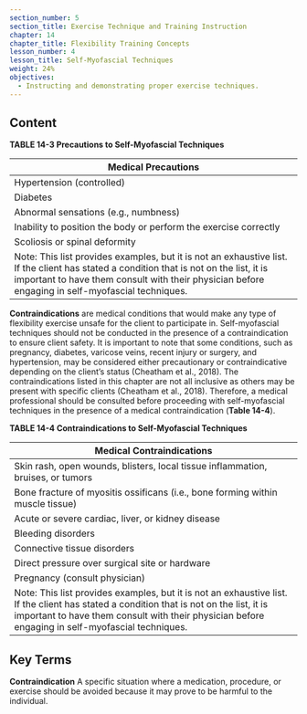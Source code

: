 ```yaml
---
section_number: 5
section_title: Exercise Technique and Training Instruction
chapter: 14
chapter_title: Flexibility Training Concepts
lesson_number: 4
lesson_title: Self-Myofascial Techniques
weight: 24%
objectives:
  - Instructing and demonstrating proper exercise techniques.
---
```


## Content
**TABLE 14-3 Precautions to Self-Myofascial Techniques**

| Medical Precautions |
|---|
| Hypertension (controlled) | Osteopenia | Pregnancy |
| Diabetes | Varicose veins | Rolling over bony prominences or regions |
| Abnormal sensations (e.g., numbness) | Sensitivity to pressure | Recent injury or surgery |
| Inability to position the body or perform the exercise correctly | Young children | Elderly |
| Scoliosis or spinal deformity | Medications that may alter client sensations | Fibromyalgia |
| Note: This list provides examples, but it is not an exhaustive list. If the client has stated a condition that is not on the list, it is important to have them consult with their physician before engaging in self-myofascial techniques. |

**Contraindications** are medical conditions that would make any type of flexibility exercise unsafe for the client to participate in. Self-myofascial techniques should not be conducted in the presence of a contraindication to ensure client safety. It is important to note that some conditions, such as pregnancy, diabetes, varicose veins, recent injury or surgery, and hypertension, may be considered either precautionary or contraindicative depending on the client’s status (Cheatham et al., 2018). The contraindications listed in this chapter are not all inclusive as others may be present with specific clients (Cheatham et al., 2018). Therefore, a medical professional should be consulted before proceeding with self-myofascial techniques in the presence of a medical contraindication (**Table 14-4**).

**TABLE 14-4 Contraindications to Self-Myofascial Techniques**

| Medical Contraindications |
|---|
| Skin rash, open wounds, blisters, local tissue inflammation, bruises, or tumors | Deep vein thrombosis, osteomyelitis (i.e., infection of bone tissue) | Osteoporosis |
| Bone fracture of myositis ossificans (i.e., bone forming within muscle tissue) | Cancer or malignancy | Hypertension (uncontrolled) |
| Acute or severe cardiac, liver, or kidney disease | Acute infection (viral or bacterial), fever, or contagious condition | Neurologic conditions resulting in loss or altered sensation |
| Bleeding disorders | Systemic conditions (e.g., diabetes) | Recent surgery or injury |
| Connective tissue disorders | Peripheral vascular insufficiency or disease (i.e., blood circulation disorder) | Medications that thin the blood or alter sensations |
| Direct pressure over surgical site or hardware | Chronic conditions (e.g., rheumatoid arthritis) | Direct pressure over face, eyes, arteries, veins (e.g., varicose veins), or nerves |
| Pregnancy (consult physician) | Severe scoliosis or spinal deformity | Extreme discomfort or pain felt by client |
| Note: This list provides examples, but it is not an exhaustive list. If the client has stated a condition that is not on the list, it is important to have them consult with their physician before engaging in self-myofascial techniques. |

## Key Terms

**Contraindication**
A specific situation where a medication, procedure, or exercise should be avoided because it may prove to be harmful to the individual.